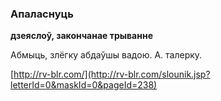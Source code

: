 ### Апаласнуць
**дзеяслоў, закончанае трыванне**

Абмыць, злёгку абдаўшы вадою. А. талерку.

<a rel="author">[http://rv-blr.com/](http://rv-blr.com/slounik.jsp?letterId=0&maskId=0&pageId=238)</a>
